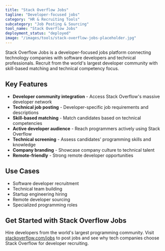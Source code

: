 ```yaml
---
title: "Stack Overflow Jobs"
tagline: "Developer-focused jobs"
category: "HR & Recruiting Tools"
subcategory: "Job Posting & Sourcing"
tool_name: "Stack Overflow Jobs"
deployment_status: "deployed"
image: "/images/tools/stack-overflow-jobs-placeholder.jpg"
---
```

Stack Overflow Jobs is a developer-focused jobs platform connecting technology companies with software developers and technical professionals. Recruit from the world's largest developer community with skill-based matching and technical competency focus.

## Key Features

- **Developer community integration** - Access Stack Overflow's massive developer network
- **Technical job posting** - Developer-specific job requirements and descriptions
- **Skill-based matching** - Match candidates based on technical competencies
- **Active developer audience** - Reach programmers actively using Stack Overflow
- **Technical screening** - Assess candidates' programming skills and knowledge
- **Company branding** - Showcase company culture to technical talent
- **Remote-friendly** - Strong remote developer opportunities

## Use Cases

- Software developer recruitment
- Technical team building
- Startup engineering hiring
- Remote developer sourcing
- Specialized programming roles

## Get Started with Stack Overflow Jobs

Hire developers from the world's largest programming community. Visit [stackoverflow.com/jobs](https://stackoverflow.com/jobs) to post jobs and see why tech companies choose Stack Overflow for developer recruiting.

